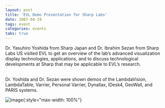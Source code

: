 ```yaml
---
layout: post
title: 'EVL Demo Presentation for Sharp Labs'
date: 2007-04-19
tags: event
categories: events
tabs: true
---
```


Dr. Yasuhiro Yoshida from Sharp Japan and Dr. Ibrahim Sezan from Sharp Labs US visited EVL to get an overview of the lab&rsquo;s advanced visualization display technologies, applications, and to discuss technological developments at Sharp that may be applicable to EVL&rsquo;s research.<br><br>

Dr. Yoshida and Dr. Sezan were shown demos of the LambdaVision, LambdaTable, Varrier, Personal Varrier, Dynallax, IDesk4, GeoWall, and PARIS systems.

![image](https://www.evl.uic.edu/output/originals/sharp_logo.gif-srcw.jpg){:style="max-width: 100%"}

